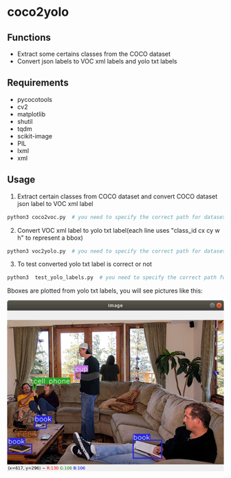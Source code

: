 # coco2yolo

## Functions

- Extract some certains classes from the COCO dataset
- Convert json labels to VOC xml labels and yolo txt labels

## Requirements

- pycocotools
- cv2
- matplotlib
- shutil
- tqdm
- scikit-image
- PIL
- lxml
- xml

## Usage

1. Extract certain classes from COCO dataset and convert COCO dataset json label to VOC xml label
```python
python3 coco2voc.py  # you need to specify the correct path for dataset first
```

2. Convert VOC xml label to yolo txt label(each line uses "class_id cx cy w h" to represent a bbox)
```python
python3 voc2yolo.py  # you need to specify the correct path for dataset's labels first
```

3. To test converted yolo txt label is correct or not
```python
python3  test_yolo_labels.py  # you need to specify the correct path for images and converted txt labels first
```
Bboxes are plotted from yolo txt labels, you will see pictures like this:

![](./img/test_yolo_txt_label.png)